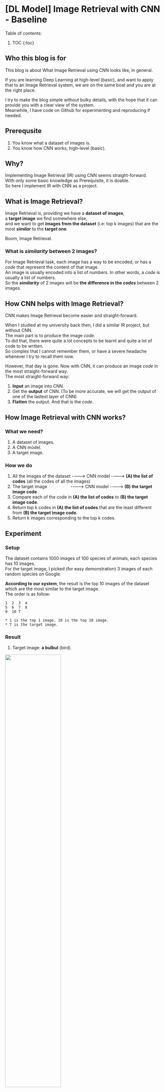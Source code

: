 # [DL Model] Image Retrieval with CNN - Baseline

Table of contents:

1. TOC
{:toc}

## Who this blog is for

This blog is about What Image Retrieval using CNN looks like, in general.  

If you are learning Deep Learning at high-level (basic), and want to apply that to an Image Retrieval system, we are on the same boat and you are at the right place.  

I try to make the blog simple without bulky details, with the hope that it can provide you with a clear view of the system.  
Meanwhile, I have code on Github for experimenting and reproducing if needed.  

## Prerequsite

1. You know what a dataset of images is.
2. You know how CNN works, high-level (basic).

## Why?

Implementing Image Retrieval (IR) using CNN seems straight-forward.  
With only some basic knowledge as Prerequisite, it is doable.  
So here I implement IR with CNN as a project.  

## What is Image Retrieval?

Image Retrieval is, providing we have a **dataset of images**,  
a **target image** we find somewhere else,  
and we want to get **images from the dataset** (i.e: top k images) that are the most ***similar*** to the **target one**.

Boom, Image Retrieval.

### What is ***similarity*** between 2 images?

For Image Retrieval task, each image has a way to be encoded, or has a *code* that represent the content of that image.  
An image is usually encoded into a list of numbers. In other words, a *code* is usually a list of numbers.  
So the ***similarity*** of 2 images will be **the difference in the *codes*** between 2 images.

## How CNN helps with Image Retrieval?

CNN makes Image Retrieval become easier and straight-forward.

When I studied at my university back then, I did a similar IR project, but without CNN.  
The main part is to produce the image *code*.  
To did that, there were quite a lot concepts to be learnt and quite a lot of code to be written.  
So complex that I cannot remember them, or have a severe headache whenever I try to recall them now.

However, that day is gone. Now with CNN, it can produce an image *code* in the most straight-forward way.  
The most straight-forward way:  
1. **Input** an image into CNN.  
2. Get the **output** of CNN. (To be more accurate, we will get the output of one of the lastest layer of CNN)  
3. **Flatten** the output. And that is the *code*.  

## How Image Retrieval with CNN works?

### What we need?
1. A dataset of images.  
2. A CNN model.  
3. A target image.  

### How we do
1. All the images of the dataset ----> CNN model ----> **(A) the list of codes** (all the codes of all the images)  
2. The target image &emsp; &emsp; &emsp; &emsp; ----> CNN model ----> **(B) the target image code**  
3. Compare each of the code in **(A) the list of codes** to **(B) the target image code**.  
4. Return top k codes in **(A) the list of codes** that are the least different from **(B) the target image code**.  
5. Return k images corresponding to the top k codes.  

## Experiment

### Setup

The dataset contains 1000 images of 100 species of animals, each species has 10 images.  
For the target image, I picked (for easy demonstration) 3 images of each random species on Google.  

**According to our system**, the result is the top 10 images of the dataset which are the most similar to the target image.  
The order is as follow:  
```
1  2  3  4
5  6  7  8
9  10 T

* 1 is the top 1 image, 10 is the top 10 image.  
* T is the target image.  
``` 

### Result

1. Target image: **a bulbul** (bird).

<img src="/images/result_bulbul.JPG" width= "60%" height= "60%" center= True>

*Top 1 is an image of a bulbul. However, the others are not images of a bulbul*. 

<br/>

2. Target image: **a loggerhead** (turtle).

<img src="/images/result_loggerhead.JPG" width= "60%" height= "60%">

*Top 1 is an image of a loggerhead. However, the others are not images of a loggerhead*.

<br/>

3. Target image: **a whiptail** (lizard).

<img src= "/images/result_whiptail.JPG" width= "60%" height= "60%">

*Top 1 is an image of a whiptail. However, the others are not images of a whiptail*.

## Issue

### What we want

We want our system to return images of the **same species** as the target image.  
We also want our system to return as **many images in top 10** as possible.  
(For our dataset, each species has 10 images, so the max and ideal number of images returned in top 10 is 10)

### What we get

As we can see, although our system is able to retrieve 1 truely similar image, and the image is top 1, it is not close to what we want.  

### How close is our system to what we want?

Actually, I tried some other images and the system returned nothing relevant.  
So literally, it is not even close.  
:bedge:

## Summary

I implement **Image Retrieval with CNN**.  
CNN helps with producing the code in a very **straight-forward** way.  
However, the system's performance needs improvement.  

## Code  

Here is my code for experimenting.  

I suggest to use it as a reference **for the workflow only**.  
Due to the fact that, the system's performance is only at baseline level.  

[*Image Retrieval with CNN code link (Github)*](https://github.com/AIBendereL/Image_Retrieval_with_CNN_baseline/tree/main)

One thing to be mentioned is that, in the Github code,  
I use the word *feature* for *image code*.  
The reason is that, as I mentioned before, we will get the *image code* from the output of one of the lastest layer of CNN, and the output of a layer is called *feature map*.  
Therefore, in general, people will use the word *feature*.  

## Thoughts after I recovered from a headache

After recovering from a headache given by the system performance, I sought for another one by thinking about improvement in the system's performance.  

Apparently, the result is not good. I want a Image Retrieval with CNN system that can retrieve at least 5 images in top 10.  
So I decide to try to improve the system. But it is for another blog (maybe).  

The workflow is kinda straight-forward tho, thanks to CNN.  
This should help improving the system performance to be easy.  

I heard that, a good practice when doing a Deep Learning project, or building Deep Learning system is, first, to build it end-to-end, in other words, to build a baseline.  
Then iterate over it again and again, end-to-end, for incremental improvement.  
So here it is, the baseline with hope.  

## What next?

For system improvement attempts,  
If I manage to improve the system successfully, there will (may)be a blog "IR with CNN Phase 2", or something like that.  
On the other hand, if it is doomed, please visit my other blogs if you are interested.   

<br/>

---------- Thank you for reading ----------
